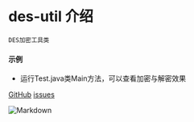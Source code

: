 # des-util 介绍 #

`DES加密工具类`


#### 示例
* 运行Test.java类Main方法，可以查看加密与解密效果


[GitHub](https://github.com/wangxinforme) [issues](https://github.com/wangxinforme/des-util/issues)

![Markdown](http://wx4.sinaimg.cn/mw690/005OXyHfgy1fh6evxykwhj30ag0as3zv.jpg)